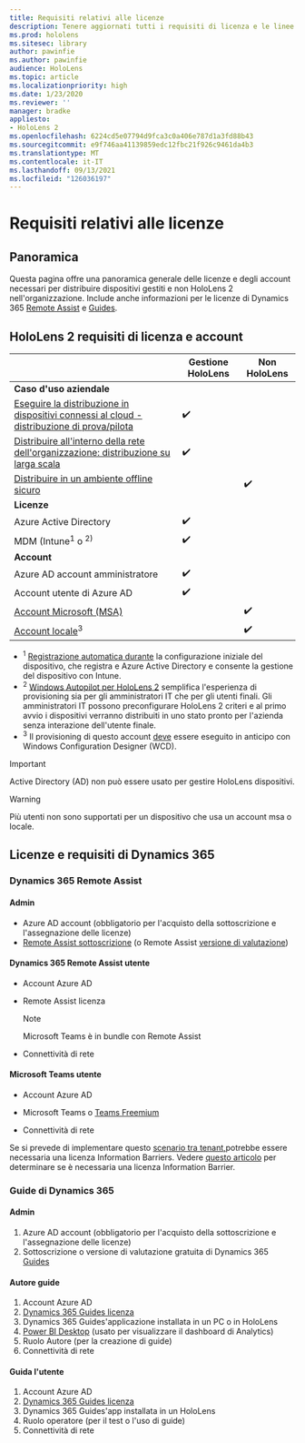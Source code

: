 ```yaml
---
title: Requisiti relativi alle licenze
description: Tenere aggiornati tutti i requisiti di licenza e le linee guida necessari per la gestione dei dispositivi mobili, HoloLens e Remote Assist.
ms.prod: hololens
ms.sitesec: library
author: pawinfie
ms.author: pawinfie
audience: HoloLens
ms.topic: article
ms.localizationpriority: high
ms.date: 1/23/2020
ms.reviewer: ''
manager: bradke
appliesto:
- HoloLens 2
ms.openlocfilehash: 6224cd5e07794d9fca3c0a406e787d1a3fd88b43
ms.sourcegitcommit: e9f746aa41139859edc12fbc21f926c9461da4b3
ms.translationtype: MT
ms.contentlocale: it-IT
ms.lasthandoff: 09/13/2021
ms.locfileid: "126036197"
---
```

# <a name="license-requirements"></a>Requisiti relativi alle licenze

## <a name="overview"></a>Panoramica
Questa pagina offre una panoramica generale delle licenze e degli account necessari per distribuire dispositivi gestiti e non HoloLens 2 nell'organizzazione. Include anche informazioni per le licenze di Dynamics 365 [Remote Assist](#dynamics-365-remote-assist) e [Guides](#dynamics-365-guides).

## <a name="hololens-2-license-and-account-requirements"></a>HoloLens 2 requisiti di licenza e account

 
|       &nbsp;      | Gestione HoloLens | Non HoloLens |
|-------------------|-----------------|---------------------|
| **Caso d'uso aziendale** | | |
| [Eseguire la distribuzione in dispositivi connessi al cloud - distribuzione di prova/pilota](hololens-requirements.md#scenario-a-deploy-to-cloud-connected-devices)  | ✔️| |
| [Distribuire all'interno della rete dell'organizzazione: distribuzione su larga scala](hololens-requirements.md#scenario-b-deploy-inside-your-organizations-network) | ✔️| |
| [Distribuire in un ambiente offline sicuro](hololens-requirements.md#scenario-c-deploy-in-secure-offline-environment) | | ✔️ |
| **Licenze** | | |
| Azure Active Directory | ✔️ | |
| MDM (Intune<sup>1</sup> o <sup>2)</sup> | ✔️  | |
| **Account** |  | |
| Azure AD account amministratore | ✔️ |  |
| Account utente di Azure AD | ✔️ | |
| [Account Microsoft (MSA)](/windows/security/identity-protection/access-control/microsoft-accounts)| | ✔️ |
| [Account locale](/windows/security/identity-protection/access-control/local-accounts)<sup>3</sup> | | ✔️ |
- <sup>1</sup> [Registrazione automatica durante](/mem/intune/enrollment/windows-enroll#enable-windows-10-automatic-enrollment) la configurazione iniziale del dispositivo, che registra e Azure Active Directory e consente la gestione del dispositivo con Intune.
- <sup>2</sup> [Windows Autopilot per HoloLens 2](hololens2-autopilot.md) semplifica l'esperienza di provisioning sia per gli amministratori IT che per gli utenti finali. Gli amministratori IT possono preconfigurare HoloLens 2 criteri e al primo avvio i dispositivi verranno distribuiti in uno stato pronto per l'azienda senza interazione dell'utente finale.
- <sup>3</sup> Il provisioning di questo account [deve](hololens-provisioning.md#provisioning-package-hololens-wizard) essere eseguito in anticipo con Windows Configuration Designer (WCD).

> [!IMPORTANT]
> Active Directory (AD) non può essere usato per gestire HoloLens dispositivi.
 
> [!WARNING]
> Più utenti non sono supportati per un dispositivo che usa un account msa o locale.

## <a name="dynamics-365-licensing-and-requirements"></a>Licenze e requisiti di Dynamics 365

### <a name="dynamics-365-remote-assist"></a>Dynamics 365 Remote Assist 

#### <a name="admin"></a>Admin

- Azure AD account (obbligatorio per l'acquisto della sottoscrizione e l'assegnazione delle licenze)
- [Remote Assist sottoscrizione](/dynamics365/mixed-reality/remote-assist/buy-and-deploy-remote-assist) (o Remote Assist [versione di valutazione](/dynamics365/mixed-reality/remote-assist/try-remote-assist))
    
#### <a name="dynamics-365-remote-assist-user"></a>Dynamics 365 Remote Assist utente

- Account Azure AD

- Remote Assist licenza 

  > [!NOTE]
  > Microsoft Teams è in bundle con Remote Assist

- Connettività di rete

#### <a name="microsoft-teams-user"></a>Microsoft Teams utente

- Account Azure AD

- Microsoft Teams o [Teams Freemium](https://products.office.com/microsoft-teams/free)

- Connettività di rete

Se si prevede di implementare questo [scenario tra tenant,](/dynamics365/mixed-reality/remote-assist/cross-tenant-overview#scenario-2-leasing-services-to-other-tenants)potrebbe essere necessaria una licenza Information Barriers. Vedere [questo articolo](/dynamics365/mixed-reality/remote-assist/cross-tenant-licensing-implementation#step-1-determine-if-information-barriers-are-necessary) per determinare se è necessaria una licenza Information Barrier.

### <a name="dynamics-365-guides"></a>Guide di Dynamics 365 

#### <a name="admin"></a>Admin

1. Azure AD account (obbligatorio per l'acquisto della sottoscrizione e l'assegnazione delle licenze)
2. Sottoscrizione o versione di valutazione gratuita di Dynamics 365 [Guides](/dynamics365/mixed-reality/guides/setup-step-one)

#### <a name="guides-author"></a>Autore guide

1. Account Azure AD
1. [Dynamics 365 Guides licenza](/dynamics365/mixed-reality/guides/requirements)
1. Dynamics 365 Guides'applicazione installata in un PC o in HoloLens
1. [Power BI Desktop](https://powerbi.microsoft.com/desktop/) (usato per visualizzare il dashboard di Analytics)
1. Ruolo Autore (per la creazione di guide)
1. Connettività di rete

#### <a name="guides-user"></a>Guida l'utente

1. Account Azure AD
1. [Dynamics 365 Guides licenza](/dynamics365/mixed-reality/guides/requirements)
1. Dynamics 365 Guides'app installata in un HoloLens
1. Ruolo operatore (per il test o l'uso di guide)
1. Connettività di rete
